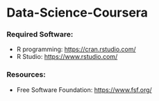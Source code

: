 # Data-Science-Coursera


### Required Software:

- R programming: https://cran.rstudio.com/
- R Studio: https://www.rstudio.com/

### Resources:
 
- Free Software Foundation: https://www.fsf.org/